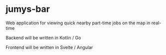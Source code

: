 # jumys-bar
Web application for viewing quick nearby part-time jobs on the map in real-time

Backend will be written in Kotlin / Go

Frontend will be written in Svelte / Angular
